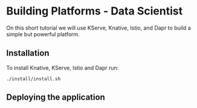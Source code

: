 # Building Platforms - Data Scientist

On this short tutorial we will use KServe, Knative, Istio, and Dapr to build a simple but powerful platform. 


## Installation

To install Knative, KServe, Istio and Dapr run: 

```
./install/install.sh
```


## Deploying the application

